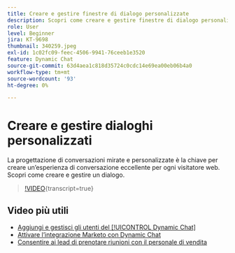 ```yaml
---
title: Creare e gestire finestre di dialogo personalizzate
description: Scopri come creare e gestire finestre di dialogo personalizzate. La progettazione di conversazioni mirate e personalizzate è la chiave per creare una grande esperienza di conversazione per ogni visitatore web.
role: User
level: Beginner
jira: KT-9698
thumbnail: 340259.jpeg
exl-id: 1c02fc09-feec-4506-9941-76ceeb1e3520
feature: Dynamic Chat
source-git-commit: 63d4aea1c818d35724c0cdc14e69ea00eb06b4a0
workflow-type: tm+mt
source-wordcount: '93'
ht-degree: 0%

---
```


# Creare e gestire dialoghi personalizzati

La progettazione di conversazioni mirate e personalizzate è la chiave per creare un’esperienza di conversazione eccellente per ogni visitatore web. Scopri come creare e gestire un dialogo.

>[!VIDEO](https://video.tv.adobe.com/v/340259/?quality=12&learn=on){transcript=true}

## Video più utili

* [Aggiungi e gestisci gli utenti del [!UICONTROL Dynamic Chat]](user-management.md)
* [Attivare l’integrazione Marketo con Dynamic Chat](marketo-integration.md)
* [Consentire ai lead di prenotare riunioni con il personale di vendita](meeting-booking.md)
